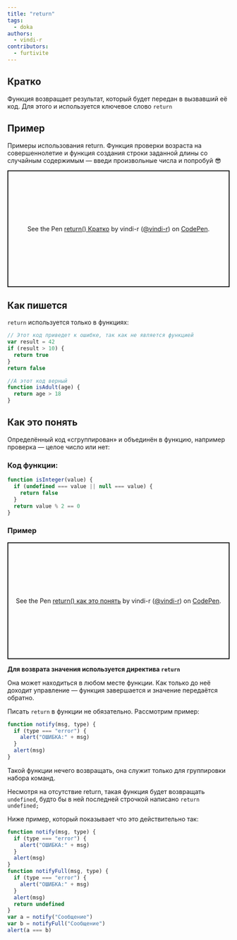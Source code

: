 ```yaml
---
title: "return"
tags:
  - doka
authors:
  - vindi-r
contributors:
  - furtivite
---
```


## Кратко

Функция возвращает результат, который будет передан в вызвавший её код. Для этого и используется ключевое слово `return`

## Пример

Примеры использования return. Функция проверки возраста на совершеннолетие и функция создания строки заданной длины со случайным содержимым — введи произвольные числа и попробуй 😎

<p class="codepen" data-height="265" data-theme-id="light" data-default-tab="js,result" data-user="vindi-r" data-slug-hash="eXLXBz" style="height: 265px; box-sizing: border-box; display: flex; align-items: center; justify-content: center; border: 2px solid; margin: 1em 0; padding: 1em;" data-pen-title="return() Кратко">
  <span>See the Pen <a href="https://codepen.io/vindi-r/pen/eXLXBz">
  return() Кратко</a> by vindi-r (<a href="https://codepen.io/vindi-r">@vindi-r</a>)
  on <a href="https://codepen.io">CodePen</a>.</span>
</p>

## Как пишется

`return` используется только в функциях:

```js
// Этот код приведет к ошибке, так как не является функцией
var result = 42
if (result > 10) {
  return true
}
return false
```

```js
//А этот код верный
function isAdult(age) {
  return age > 18
}
```

## Как это понять

Определённый код «сгруппирован» и объединён в функцию, например проверка — целое число или нет:

### Код функции:

```js
function isInteger(value) {
  if (undefined === value || null === value) {
    return false
  }
  return value % 2 == 0
}
```

### Пример

<p class="codepen" data-height="265" data-theme-id="light" data-default-tab="js,result" data-user="vindi-r" data-slug-hash="jJdQqz" style="height: 265px; box-sizing: border-box; display: flex; align-items: center; justify-content: center; border: 2px solid; margin: 1em 0; padding: 1em;" data-pen-title="return() как это понять">
  <span>See the Pen <a href="https://codepen.io/vindi-r/pen/jJdQqz">
  return() как это понять</a> by vindi-r (<a href="https://codepen.io/vindi-r">@vindi-r</a>)
  on <a href="https://codepen.io">CodePen</a>.</span>
</p>

__Для возврата значения используется директива `return`__

Она может находиться в любом месте функции. Как только до неё доходит управление — функция завершается и значение передаётся обратно.

Писать `return` в функции не обязательно. Рассмотрим пример:

```js
function notify(msg, type) {
  if (type === "error") {
    alert("ОШИБКА:" + msg)
  }
  alert(msg)
}
```

Такой функции нечего возвращать, она служит только для группировки набора команд.

Несмотря на отсутствие return, такая функция будет возвращать `undefined`, будто бы в ней последней строчкой написано `return undefined;`

Ниже пример, который показывает что это действительно так:

```js
function notify(msg, type) {
  if (type === "error") {
    alert("ОШИБКА:" + msg)
  }
  alert(msg)
}
function notifyFull(msg, type) {
  if (type === "error") {
    alert("ОШИБКА:" + msg)
  }
  alert(msg)
  return undefined
}
var a = notify("Сообщение")
var b = notifyFull("Сообщение")
alert(a === b)
```
